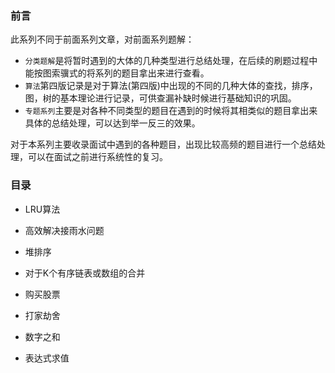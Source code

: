 ###  前言

此系列不同于前面系列文章，对前面系列题解：

* `分类题解`是将暂时遇到的大体的几种类型进行总结处理，在后续的刷题过程中能按图索骥式的将系列的题目拿出来进行查看。
* `算法`第四版记录是对于算法(第四版)中出现的不同的几种大体的查找，排序，图，树的基本理论进行记录，可供查漏补缺时候进行基础知识的巩固。
* `专题系列`主要是对各种不同类型的题目在遇到的时候将其相类似的题目拿出来具体的总结处理，可以达到举一反三的效果。

对于本系列主要收录面试中遇到的各种题目，出现比较高频的题目进行一个总结处理，可以在面试之前进行系统性的复习。



###  目录

* LRU算法

* 高效解决接雨水问题

* 堆排序

* 对于K个有序链表或数组的合并

* 购买股票

* 打家劫舍

* 数字之和

* 表达式求值

  